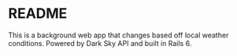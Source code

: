 # README

This is a background web app that changes based off local weather conditions. Powered by Dark Sky API and built in Rails 6.
